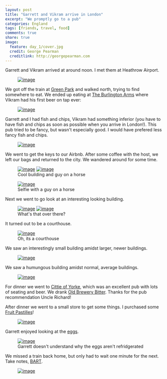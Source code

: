 ```yaml
---
layout: post
title: "Garrett and Vikram arrive in London"
excerpt: "We promptly go to a pub"
categories: England
tags: [friends, travel, food]
comments: true
share: true
image:
  feature: day_1/cover.jpg
  credit: George Pearman
  creditlink: http://georgepearman.com
---
```


Garrett and Vikram arrived at around noon.  I met them at Heathrow Airport.

<figure class="full">
	<a href="{{site.url}}/images/day_1/4.jpg" title="Garrett and Vikram on the tube"><img src="{{site.url}}/images/day_1/4.jpg" alt="image"></a>
</figure>

We got off the train at [Green Park](https://en.wikipedia.org/wiki/Green_Park)
and walked north, trying to find somewhere to eat.  We ended up eating at [The
Burlington Arms](http://www.burlingtonarms.com) where Vikram had his first beer
on tap ever:

<figure class="full">
	<a href="{{site.url}}/images/day_1/5.jpg" title="Vikram drinks his first beer on tap ever"><img src="{{site.url}}/images/day_1/5.jpg" alt="image"></a>
</figure>

Garrett and I had fish and chips, Vikram had something inferior (you have to
have fish and chips as soon as possible when you arrive in London!).  This pub
tried to be fancy, but wasn't especially good.  I would have prefered less
fancy fish and chips.

<figure class="full">
	<a href="{{site.url}}/images/day_1/6.jpg" title="Fish and chips"><img src="{{site.url}}/images/day_1/6.jpg" alt="image"></a>
</figure>

We went to get the keys to our Airbnb.  After some coffee with the host, we
left our bags and returned to the city.  We wandered around for some time.

<figure class="half">
	<a href="{{site.url}}/images/day_1/7.jpg" title="Cool buildings"><img src="{{site.url}}/images/day_1/7.jpg" alt="image"></a>
	<a href="{{site.url}}/images/day_1/8.jpg" title="Guy on a horse"><img src="{{site.url}}/images/day_1/8.jpg" alt="image"></a>
    <figcaption>Cool building and guy on a horse</figcaption>
</figure>

<figure class="full">
	<a href="{{site.url}}/images/day_1/9.jpg" title="Selfie with a guy on a horse"><img src="{{site.url}}/images/day_1/9.jpg" alt="image"></a>
    <figcaption>Selfie with a guy on a horse</figcaption>
</figure>

Next we went to go look at an interesting looking building. 

<figure class="half">
	<a href="{{site.url}}/images/day_1/10.jpg" title="Interesting looking building"><img src="{{site.url}}/images/day_1/10.jpg" alt="image"></a>
	<a href="{{site.url}}/images/day_1/11.jpg" title="Interesting looking building"><img src="{{site.url}}/images/day_1/11.jpg" alt="image"></a>
    <figcaption>What's that over there?</figcaption>
</figure>

It turned out to be a courthouse.

<figure class="full">
	<a href="{{site.url}}/images/day_1/12.jpg" title="Saint Andrew's Courthouse"><img src="{{site.url}}/images/day_1/12.jpg" alt="image"></a>
    <figcaption>Oh, its a courthouse</figcaption>
</figure>

We saw an interestingly small building amidst larger, newer buildings.

<figure class="full">
	<a href="{{site.url}}/images/day_1/13.jpg" title="Another interesting building"><img src="{{site.url}}/images/day_1/13.jpg" alt="image"></a>
</figure>

We saw a humungous building amidst normal, average buildings.

<figure class="full">
	<a href="{{site.url}}/images/day_1/14.jpg" title="Big building"><img src="{{site.url}}/images/day_1/14.jpg" alt="image"></a>
</figure>

For dinner we went to [Cittie of Yorke](https://en.wikipedia.org/wiki/Cittie_of_Yorke), which was an excellent pub with lots of seating and beer.  We drank [Old Brewery Bitter](http://www.samuelsmithsbrewery.co.uk/site/product/old-brewery-bitter/).  Thanks for the pub recommendation Uncle Richard!

After dinner we went to a small store to get some things.  I purchased some
[Fruit Pastilles](https://en.wikipedia.org/wiki/Rowntree%27s_Fruit_Pastilles)!

<figure class="full">
	<a href="{{site.url}}/images/day_1/2.jpg" title="Fruit Pastilles"><img src="{{site.url}}/images/day_1/2.jpg" alt="image"></a>
</figure>

Garrett enjoyed looking at the [eggs](http://london-syndrome.tumblr.com/post/33638880930/british-eggs-mystery-solved).

<figure class="full">
	<a href="{{site.url}}/images/day_1/1.jpg" title="Garrett doesn't understand why the eggs are refridgerated"><img src="{{site.url}}/images/day_1/1.jpg" alt="image"></a>
    <figcaption>Garrett doesn't understand why the eggs aren't
    refridgerated</figcaption>
</figure>

We missed a train back home, but only had to wait one minute for the next.
Take notes, [BART](http://www.bart.gov).

<figure class="full">
	<a href="{{site.url}}/images/day_1/3.jpg" title="So many trains!"><img src="{{site.url}}/images/day_1/3.jpg" alt="image"></a>
</figure>
